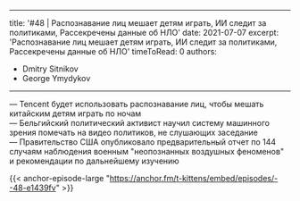 
---
title: '#48 | Распознавание лиц мешает детям играть, ИИ следит за политиками, Рассекречены данные об НЛО'
date: 2021-07-07
excerpt: 'Распознавание лиц мешает детям играть, ИИ следит за политиками, Рассекречены данные об НЛО'
timeToRead: 0
authors:
  - Dmitry Sitnikov
  - George Ymydykov
---

— Tencent будет использовать распознавание лиц, чтобы мешать китайским детям играть по ночам<br/>
— Бельгийский политический активист научил систему машинного зрения помечать на видео политиков, не слушающих заседание<br/>
— Правительство США опубликовало предварительный отчет по 144 случаям наблюдения военным "неопознанных воздушных феноменов" и рекомендации по дальнейшему изучению

{{< anchor-episode-large "https://anchor.fm/t-kittens/embed/episodes/--48-e1439fv" >}}
